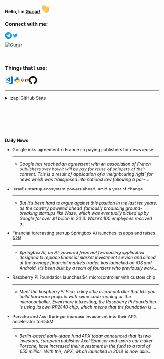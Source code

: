 #### Hello, I'm [Gurjar!](https://GurjarKing.github.io) <img src="https://raw.githubusercontent.com/ABSphreak/ABSphreak/master/gifs/Hi.gif" width="30px"></h2>


### Connect with me:

[<img align="left" alt="Gurjar | Telegram" width="22px" src="https://raw.githubusercontent.com/github/explore/80688e429a7d4ef2fca1e82350fe8e3517d3494d/topics/telegram/telegram.png" />][Telegram]
[<img align="left" alt="Gurjar | Twitter" width="22px" src="https://raw.githubusercontent.com/github/explore/80688e429a7d4ef2fca1e82350fe8e3517d3494d/topics/twitter/twitter.png" />][Twitter]
<br >
<br >
<a href="https://github.com/GurjarKing"><img src="https://komarev.com/ghpvc/?username=GurjarKing" alt="Gurjar" /></a> <br />
<br />
<br />
<!-- <br >

![](https://visitor-badge.glitch.me/badge?page_id=GurjarKing)

<br /> -->

### Things that I use:

[<img align="left" alt="Visual Studio Code" width="26px" src="https://raw.githubusercontent.com/github/explore/80688e429a7d4ef2fca1e82350fe8e3517d3494d/topics/visual-studio-code/visual-studio-code.png" />][VSCode]
[<img align="left" alt="Python" width="26px" src="https://raw.githubusercontent.com/github/explore/80688e429a7d4ef2fca1e82350fe8e3517d3494d/topics/python/python.png" />][Python]
[<img align="left" alt="Git" width="26px" src="https://raw.githubusercontent.com/github/explore/80688e429a7d4ef2fca1e82350fe8e3517d3494d/topics/git/git.png" />][Git]
[<img align="left" alt="GitHub" width="26px" src="https://raw.githubusercontent.com/github/explore/78df643247d429f6cc873026c0622819ad797942/topics/github/github.png" />][Github]

<br />
<br />

---
<details>
  <summary>:zap: GitHub Stats</summary>

<img align="left" alt="Gurjar's Github Stats" src="https://github-readme-stats.vercel.app/api?username=GurjarKing&show_icons=true&hide_border=true&count_private=true&include_all_commit=true&theme=algolia" />

</details>

<!-- ### 🔔 My latest tweet
<a href="https://twitter.com/Gurjar_King43" target="_blank">
	<img src="https://github.com/GurjarKing/GurjarKing/raw/master/tweet.png" width="70%" align="center" alt="Click to view on Twitter" title="My latest tweet, as an image"/>
</a> -->
<br>

<pre>

</pre>

<!-- **Quote of the hour:**

{qoth}

~ {qoth_author}
<pre>

</pre> -->
<br>
<pre>


</pre>
<strong>Daily News</strong>
  
  - Google inks agreement in France on paying publishers for news reuse
     <hr/>
     
      - *Google has reached an agreement with an association of French publishers over how it will be pay for reuse of snippets of their content. This is a result of application of a ‘neighbouring right’ for news which was transposed into national law following a pan-…*
     
  - Israel's startup ecosystem powers ahead, amid a year of change
      <hr/>
      
      - *But it’s been hard to argue against this position in the last ten years, as the country powered ahead, famously producing ground-breaking startups like Waze, which was eventually picked up by Google for over $1 billion in 2013. Waze’s 100 employees received a…*
      
  - Financial forecasting startup Springbox AI launches its apps and raises $2M
      <hr/>
      
      - *Springbox AI, an AI-powered financial forecasting application designed to replace financial market investment service and aimed at the average financial markets trader, has launched on iOS and Android. It’s been built by a team of founders who previously work…*
      
  - Raspberry Pi Foundation launches $4 microcontroller with custom chip
      <hr/>
      
      - *Meet the Raspberry Pi Pico, a tiny little microcontroller that lets you build hardware projects with some code running on the microcontroller. Even more interesting, the Raspberry Pi Foundation is using its own RP2040 chip, which means that the foundation is …*
       
  - Porsche and Axel Springer increase investment into their APX accelerator to €55M
      <hr/>
       
       - *Berlin-based early-stage fund APX today announced that its two investors, European publisher Axel Springer and sports car maker Porsche, have increased their investment in the fund to a total of €55 million. With this, APX, which launched in 2018, is now able…*
      

<br />

[VSCode]: https://code.visualstudio.com/
[Python]: https://www.python.org/
[Git]: https://git-scm.com/
[Github]: https://github.com/
[Telegram]: https://t.me/Gurjar_King/
[Twitter]: https://twitter.com/Gurjar_King43/
